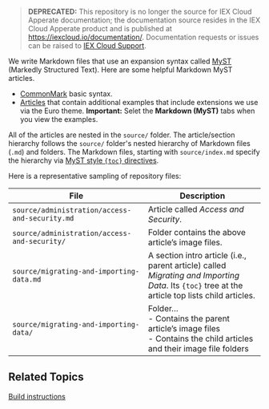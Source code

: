 > **DEPRECATED:** This repository is no longer the source for IEX Cloud Apperate documentation; the documentation source resides in the IEX Cloud Apperate product and is published at <https://iexcloud.io/documentation/>. Documentation requests or issues can be raised to [IEX Cloud Support](https://iexcloud.io/support/).

We write Markdown files that use an expansion syntax called [MyST](https://myst-parser.readthedocs.io/en/latest/intro.html) (Markedly Structured Text). Here are some helpful Markdown MyST articles.

- [CommonMark](https://myst-parser.readthedocs.io/en/latest/syntax/syntax.html) basic syntax.
- [Articles](https://pradyunsg.me/furo/reference/) that contain additional examples that include extensions we use via the Euro theme. **Important:** Selet the **Markdown (MyST)** tabs when you view the examples.

All of the articles are nested in the `source/` folder. The article/section hierarchy follows the `source/` folder's nested hierarchy of Markdown files (`.md`) and folders. The Markdown files, starting with `source/index.md` specify the hierarchy via [MyST style `{toc}` directives](https://coderefinery.github.io/sphinx-lesson/toctree/). 

Here is a representative sampling of repository files:

| File | Description |
| --- | --- |
| `source/administration/access-and-security.md` | Article called *Access and Security*. |
| `source/administration/access-and-security/` | Folder contains the above article’s image files. |
| `source/migrating-and-importing-data.md` | A section intro article (i.e., parent article) called *Migrating and Importing Data*. Its `{toc}` tree at the article top lists child articles. |
| `source/migrating-and-importing-data/` | Folder…<br> - Contains the parent article’s image files<br>- Contains the child articles and their image file folders |

## Related Topics

[Build instructions](./BUILD_INSTRUCTIONS.md)
